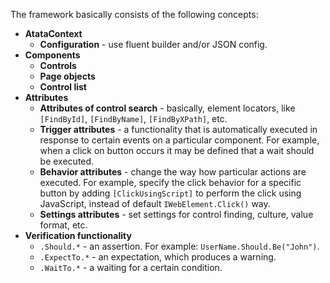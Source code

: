 The framework basically consists of the following concepts:

- **AtataContext**
  - **Configuration** - use fluent builder and/or JSON config.
- **Components**
  - **Controls**
  - **Page objects**
  - **Control list**
- **Attributes**
  - **Attributes of control search** - basically, element locators,
    like `[FindById]`, `[FindByName]`, `[FindByXPath]`, etc.
  - **Trigger attributes** - a functionality that is automatically executed in response to certain events on a particular component.
    For example, when a click on button occurs it may be defined that a wait should be executed.
  - **Behavior attributes** - change the way how particular actions are executed.
    For example, specify the click behavior for a specific button by adding
   `[ClickUsingScript]` to perform the click using JavaScript,
    instead of default `IWebElement.Click()` way.
  - **Settings attributes** - set settings for control finding, culture, value format, etc.
- **Verification functionality**
  - `.Should.*` - an assertion. For example: `UserName.Should.Be("John")`.
  - `.ExpectTo.*` - an expectation, which produces a warning.
  - `.WaitTo.*` - a waiting for a certain condition.